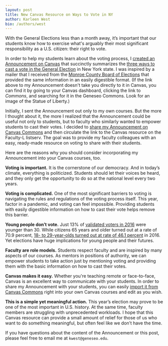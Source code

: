 ```yaml
---
layout: post
title: New Canvas Resource on Ways to Vote in NY
author: Karleen West
bio: /authors/west
---
```


With the General Elections less than a month away, it’s important that our students know how to exercise what's arguably their most significant responsibility as a U.S. citizen: their right to vote.

In order to help my students learn about the voting process, I [created an Announcement on Canvas](https://community.canvaslms.com/t5/Instructor-Guide/How-do-I-add-an-announcement-in-a-course/ta-p/1194) that succinctly summarizes the [three ways to cast a vote in the General Election](https://lor.instructure.com/resources/e889c8cc88a244c3ab04d4b8035c72f3?shared) in New York state. I was inspired by a mailer that I received from the [Monroe County Board of Elections](https://www.monroecounty.gov/elections) that provided the same information in an easily digestible format. (If the link above to my Announcement doesn't take you directly to it in Canvas, you can find it by going to your Canvas dashboard, clicking the link to *Commons*, and searching for it in the Geneseo Commons. Look for an image of the Statue of Liberty.)

Initially, I sent the Announcement out only to my own courses. But the more I thought about it, the more I realized that the Announcement could be useful not only to students, but to faculty who similarly wanted to empower students to cast their votes. I decided to [share my Announcement on Canvas Commons](https://community.canvaslms.com/t5/Commons/How-do-I-share-a-resource-to-Commons/ta-p/1798) and then circulate the link to the Canvas resource on the Faculty-L listserv. The goal was to provide my faculty colleagues with an easy, ready-made resource on voting to share with their students.

Here are the reasons why you should consider incorporating my Announcement into your Canvas courses, too.

**Voting is important.** It is the cornerstone of our democracy. And in today’s climate, everything is politicized. Students should let their voices be heard, and they only get the opportunity to do so at the national level every two years.

**Voting is complicated.** One of the most significant barriers to voting is navigating the rules and regulations of the voting process itself. This year, factor in a pandemic, and voting can feel impossible. Providing students with easily digestible information on how to cast their vote helps remove this barrier.

**Young people don’t vote.** Just 13% of [validated voters in 2016](https://www.pewresearch.org/politics/2018/08/09/an-examination-of-the-2016-electorate-based-on-validated-voters/) were younger than 30. While citizens 65 years and older turned out at a rate of 70.9 percent, [18- to 29-year-olds turned out at rate of 46.1 percent](https://www.census.gov/newsroom/blogs/random-samplings/2017/05/voting_in_america.html) in 2016. Yet elections have huge implications for young people and their futures.

**Faculty are role models.** Students respect faculty and are inspired by many aspects of our courses. As mentors in positions of authority, we can empower students to take action just by mentioning voting and providing them with the basic information on how to cast their votes.

**Canvas makes it easy.** Whether you're teaching remote or face-to-face, Canvas is an excellent way to communicate with your students. In order to share my Announcement with your students, you can easily [import it from Canvas Commons](https://community.canvaslms.com/t5/Commons/How-do-I-import-and-view-a-Commons-resource-in-Canvas/ta-p/1808) right into your own Canvas courses and edit as you wish.

**This is a simple yet meaningful action.** This year’s election may prove to be one of the most important in U.S. history. At the same time, faculty members are struggling with unprecedented workloads. I hope that this Canvas resource can provide a small amount of relief for those of us who want to do something meaningful, but often feel like we don’t have the time.

If you have questions about the content of the Announcement or this post, please feel free to email me at `kwest@geneseo.edu`.
